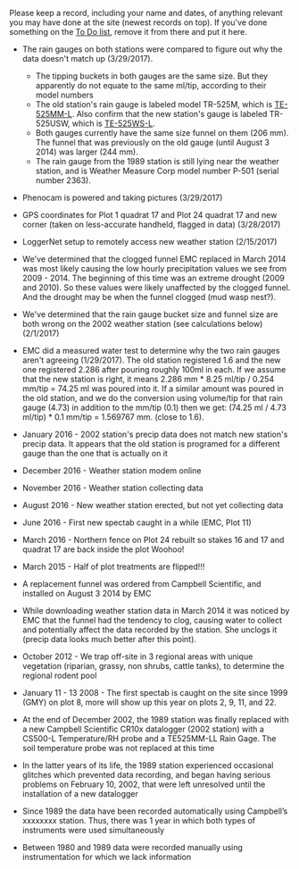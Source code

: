 Please keep a record, including your name and dates, of anything relevant you may have done at the site (newest records on top). If you've done something on the [To Do list](https://github.com/weecology/lab-wiki/wiki/Portal-Site-To-Do), remove it from there and put it here.


- The rain gauges on both stations were compared to figure out why the data doesn't match up (3/29/2017).  
  * The tipping buckets in both gauges are the same size. But they apparently do not equate to the same ml/tip, according to their model numbers
  * The old station's rain gauge is labeled model TR-525M, which is [TE-525MM-L](https://www.campbellsci.com/te525mm-l). Also confirm that the new station's gauge is labeled TR-525USW, which is 
  [TE-525WS-L](https://www.campbellsci.com/te525ws-l).
  * Both gauges currently have the same size funnel on them (206 mm). The funnel that was previously on the old 
  gauge (until August 3 2014) was larger (244 mm). 
  * The rain gauge from the 1989 station is still lying near the weather station, and is Weather Measure Corp 
  model number P-501 (serial number 2363).
 
- Phenocam is powered and taking pictures (3/29/2017)

- GPS coordinates for Plot 1 quadrat 17 and Plot 24 quadrat 17 and new corner (taken on less-accurate handheld, flagged in data) (3/28/2017)

- LoggerNet setup to remotely access new weather station (2/15/2017)

- We've determined that the clogged funnel EMC replaced in March 2014 was most likely causing the low hourly precipitation values we see from 2009 - 2014. The beginning of this time was an extreme drought (2009 and 2010). So these values were likely unaffected by the clogged funnel. And the drought may be when the funnel clogged (mud wasp nest?).

- We've determined that the rain gauge bucket size and funnel size are both wrong on the 2002 weather station (see calculations below) (2/1/2017)

- EMC did a measured water test to determine why the two rain gauges aren't agreeing (1/29/2017). The old station registered 1.6 and the new one registered 2.286 after pouring roughly 100ml in each. If we assume that the new station is right, it means 2.286 mm * 8.25 ml/tip / 0.254 mm/tip = 74.25 ml was poured into it. If a similar amount was poured in the old station, and we do the conversion using volume/tip for that rain gauge (4.73) in addition to the mm/tip (0.1) then we get: (74.25 ml / 4.73 ml/tip) * 0.1 mm/tip = 1.569767 mm. (close to 1.6).

- January 2016 - 2002 station's precip data does not match new station's precip data. It appears that the old station is programed for a different gauge than the one that is actually on it

- December 2016 - Weather station modem online

- November 2016 - Weather station collecting data

- August 2016 - New weather station erected, but not yet collecting data

- June 2016 - First new spectab caught in a while (EMC, Plot 11)

- March 2016 - Northern fence on Plot 24 rebuilt so stakes 16 and 17 and quadrat 17 are back inside the plot Woohoo!

- March 2015 - Half of plot treatments are flipped!!!

- A replacement funnel was ordered from Campbell Scientific, and installed on August 3 2014 by EMC

- While downloading weather station data in March 2014 it was noticed by EMC that the funnel 
had the tendency to clog, causing water to collect and potentially affect the data 
recorded by the station. She unclogs it (precip data looks much better after this point).

- October 2012 - We trap off-site in 3 regional areas with unique vegetation (riparian, grassy, non shrubs, cattle tanks), to determine the regional rodent pool

- January 11 - 13 2008 - The first spectab is caught on the site since 1999 (GMY) on plot 8, more will show up this year on plots 2, 9, 11, and 22.

- At the end of December 2002, the 1989 station was finally replaced with a new Campbell Scientific CR10x datalogger (2002 station) with a CS500-L Temperature/RH probe and a TE525MM-LL Rain Gage. The soil temperature probe was not replaced at this time

- In the latter years of its life, the 1989 station experienced occasional glitches which prevented data recording, and began having serious problems on February 10, 2002, that were left unresolved until the installation of a new datalogger

- Since 1989 the data have been recorded automatically using Campbell’s xxxxxxxx station. Thus, there was 1 year in which both types of instruments were used simultaneously

- Between 1980 and 1989 data were recorded manually using instrumentation for which we lack information

